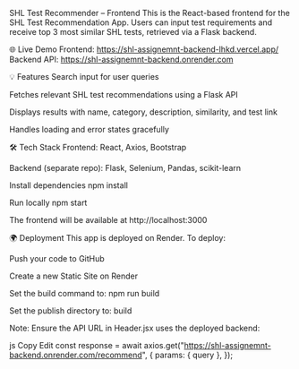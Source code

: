 SHL Test Recommender – Frontend
This is the React-based frontend for the SHL Test Recommendation App. Users can input test requirements and receive top 3 most similar SHL tests, retrieved via a Flask backend.

🌐 Live Demo
Frontend: https://shl-assignemnt-backend-lhkd.vercel.app/
Backend API: https://shl-assignemnt-backend.onrender.com

💡 Features
Search input for user queries

Fetches relevant SHL test recommendations using a Flask API

Displays results with name, category, description, similarity, and test link

Handles loading and error states gracefully

🛠️ Tech Stack
Frontend: React, Axios, Bootstrap

Backend (separate repo): Flask, Selenium, Pandas, scikit-learn



Install dependencies
npm install

Run locally
npm start

The frontend will be available at
http://localhost:3000

🌍 Deployment
This app is deployed on Render. To deploy:

Push your code to GitHub

Create a new Static Site on Render

Set the build command to: npm run build

Set the publish directory to: build

Note: Ensure the API URL in Header.jsx uses the deployed backend:

js
Copy
Edit
const response = await axios.get("https://shl-assignemnt-backend.onrender.com/recommend", {
  params: { query },
});
